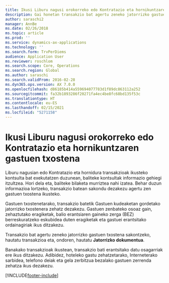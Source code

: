 ```yaml
---
title: Ikusi Liburu nagusi orokorreko edo Kontratazio eta hornikuntzaren gastuen txostena
description: Gai honetan transakzio bat agertu zeneko jatorrizko gastuen txostena nola ikusi azaltzen da.
author: saraschi2
manager: AnnBe
ms.date: 02/26/2018
ms.topic: article
ms.prod: ''
ms.service: dynamics-ax-applications
ms.technology: ''
ms.search.form: TrvPerDiems
audience: Application User
ms.reviewer: roschlom
ms.search.scope: Core, Operations
ms.search.region: Global
ms.author: saraschi
ms.search.validFrom: 2016-02-28
ms.dyn365.ops.version: AX 7.0.0
ms.openlocfilehash: d86185b414a559694077783d1f89dc863112a252
ms.sourcegitcommit: fa32b1893286f20271fa4ec4be8fc68bd135f53c
ms.translationtype: HT
ms.contentlocale: eu-ES
ms.lasthandoff: 02/15/2021
ms.locfileid: "5271158"
---
```

# <a name="view-an-expense-report-from-general-ledger-or-procurement-and-sourcing"></a>Ikusi Liburu nagusi orokorreko edo Kontratazio eta hornikuntzaren gastuen txostena

Liburu nagusian edo Kontratazio eta hornidura transakzioak ikusteko kontsulta bat exekutatzen duzunean, baliteke kontsultak informazio gehiegi itzultzea. Hori dela eta, baliteke bilaketa murriztea nahi izatea. Behar duzun informazioa lortzeko, transakzio batean sakondu dezakezu agertu zen gastuen txostena ikusteko.

Gastuen txostenetarako, transakzio batetik Gastuen kudeaketan gordetako jatorrizko txostenera zehatz dezakezu. Gastuen zenbateko osoaz gain, zehaztutako eragiketak, balio erantsiaren gaineko zerga (BEZ) berreskuratzeko eskubidea duten eragiketak eta gastuei erantsitako ordainagiriak ikus ditzakezu.

Transakzio bat agertu zeneko jatorrizko gastuen txostena sakontzeko, hautatu transakzioa eta, ondoren, hautatu **Jatorrizko dokumentua**.

Banakako transakzioak ikustean, transakzio bati erantsitako datu osagarriak ere ikus ditzakezu. Adibidez, hoteleko gastu zehatzetarako, Interneterako sarbidea, telefono deiak eta gela zerbitzua bezalako gastuen zerrenda zehatza ikus dezakezu.


[!INCLUDE[footer-include](../includes/footer-banner.md)]